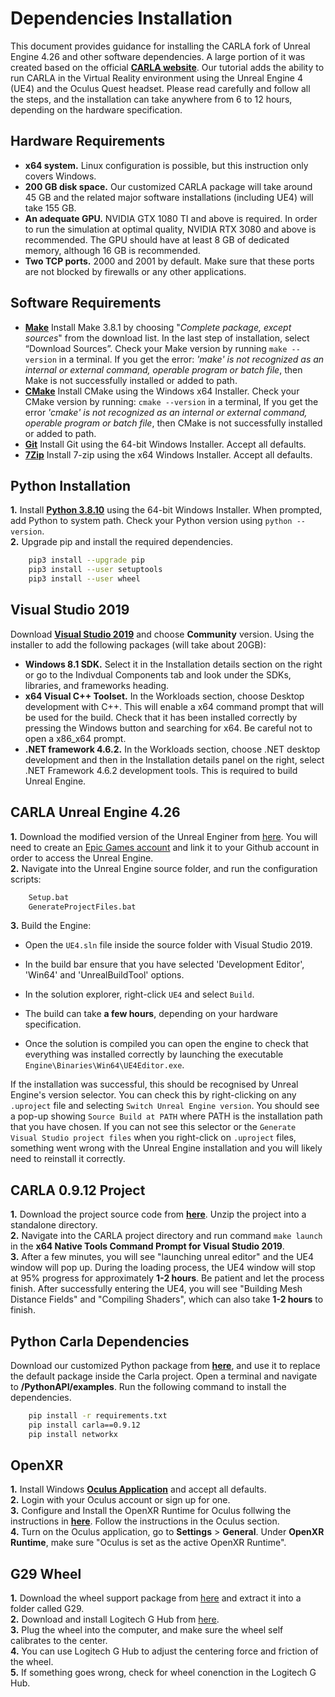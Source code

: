 # Dependencies Installation

This document provides guidance for installing the CARLA fork of Unreal Engine 4.26 and other software dependencies.
A large portion of it was created based on the official [__CARLA website__](https://carla.readthedocs.io/en/latest/build_windows/). Our tutorial adds the ability to run CARLA in the Virtual Reality environment using the Unreal Engine 4 (UE4) and the Oculus Quest headset. Please read carefully and follow all the steps, and the installation can take anywhere from 6 to 12 hours, depending on the hardware specification.

## Hardware Requirements
* __x64 system.__   Linux configuration is possible, but this instruction only covers Windows. 
* __200 GB disk space.__ Our customized CARLA package will take around 45 GB and the related major software installations (including UE4) will take 155 GB.
* __An adequate GPU.__ NVIDIA GTX 1080 TI and above is required. In order to run the simulation at optimal quality, NVIDIA RTX 3080 and above is recommended.
                      The GPU should have at least 8 GB of dedicated memory, although 16 GB is recommended.
* __Two TCP ports.__ 2000 and 2001 by default. Make sure that these ports are not blocked by firewalls or any other applications.

## Software Requirements
* [__Make__](http://gnuwin32.sourceforge.net/packages/make.htm) Install Make 3.8.1 by choosing "_Complete package, except sources_" from the download list. In the last step of installation, select “Download Sources”. Check your Make version by running ```make --version``` in a terminal. If you get the error: _'make' is not recognized as an internal or external command, operable program or batch file_, then Make is not successfully installed or added to path.
* [__CMake__](https://cmake.org/download/) Install CMake using the Windows x64 Installer. Check your CMake version by running: ```cmake --version``` in a terminal,
If you get the error _'cmake' is not recognized as an internal or external command, operable program or batch file_, then CMake is not successfully installed or added to path.
* [__Git__](https://git-scm.com/download/win) Install Git using the 64-bit Windows Installer. Accept all defaults.
* [__7Zip__](https://www.7-zip.org/) Install 7-zip using the x64 Windows Installer. Accept all defaults.

## Python Installation
__1.__ Install [__Python 3.8.10__](https://www.python.org/downloads/release/python-3810/) 
using the 64-bit Windows Installer. When prompted, add Python to system path. Check your Python version using ```python --version```. <br />
__2.__ Upgrade pip and install the required dependencies.
```sh
    pip3 install --upgrade pip
    pip3 install --user setuptools
    pip3 install --user wheel
```

## Visual Studio 2019
Download [__Visual Studio 2019__](https://developerinsider.co/download-visual-studio-2019-web-installer-iso-community-professional-enterprise/)
       and choose __Community__ version. Using the installer to add the following packages (will take about 20GB):

* __Windows 8.1 SDK.__ Select it in the Installation details section on the right or go to the Indivdual Components tab and look under the SDKs, libraries, and frameworks heading.
* __x64 Visual C++ Toolset.__ In the Workloads section, choose Desktop development with C++. This will enable a x64 command prompt that will be used for the build. Check that it has been installed correctly by pressing the Windows button and searching for x64. Be careful not to open a x86_x64 prompt.
* __.NET framework 4.6.2.__ In the Workloads section, choose .NET desktop development and then in the Installation details panel on the right, select .NET Framework 
4.6.2 development tools. This is required to build Unreal Engine.

## CARLA Unreal Engine 4.26
__1.__ Download the modified version of the Unreal Enginer from [here](https://github.com/CarlaUnreal/UnrealEngine/releases/tag/0.9.13).
You will need to create an [Epic Games account](https://www.epicgames.com/id/login?redirectUrl=https%3A%2F%2Fwww.epicgames.com%2Faccount%2Fconnections%3FsessionInvalidated%3Dtrue#accounts) and link it to your Github account in order to access the Unreal Engine.  <br />
__2.__ Navigate into the Unreal Engine source folder, and run the configuration scripts:
```sh
    Setup.bat
    GenerateProjectFiles.bat
``` 
__3.__ Build the Engine:

* Open the `UE4.sln` file inside the source folder with Visual Studio 2019.

* In the build bar ensure that you have selected 'Development Editor', 'Win64' and 'UnrealBuildTool' options.
        
* In the solution explorer, right-click `UE4` and select `Build`.

* The build can take __a few hours__, depending on your hardware specification.

* Once the solution is compiled you can open the engine to check that everything was installed correctly by launching the executable `Engine\Binaries\Win64\UE4Editor.exe`.

If the installation was successful, this should be recognised by Unreal Engine's version selector. You can check this by right-clicking on any `.uproject` file and selecting `Switch Unreal Engine version`. You should see a pop-up showing `Source Build at PATH` where PATH is the installation path that you have chosen. If you can not see this selector or the `Generate Visual Studio project files` when you right-click on `.uproject` files, something went wrong with the Unreal Engine installation and you will likely need to reinstall it correctly.

## CARLA 0.9.12 Project
__1.__ Download the project source code from [__here__](https://drive.google.com/drive/folders/1ay0wchAReZGwusN_fJR9NehLhK8c_jHJ).
Unzip the project into a standalone directory. <br />
__2.__ Navigate into the CARLA project directory and run command `make launch` in the __x64 Native Tools Command Prompt for Visual Studio 2019__. <br />
__3.__ After a few minutes, you will see "launching unreal editor" and the UE4 window will pop up. During the loading process, the UE4 window will stop at 95% progress for approximately __1-2 hours__. Be patient and let the process finish. After successfully entering the UE4, you will see "Building Mesh Distance Fields" and "Compiling Shaders", which can also take __1-2 hours__ to finish.

## Python Carla Dependencies
Download our customized Python package from [__here__](https://drive.google.com/drive/folders/1ay0wchAReZGwusN_fJR9NehLhK8c_jHJ),
and use it to replace the default package inside the Carla project. Open a terminal and navigate to __/PythonAPI/examples__. 
Run the following command to install the dependencies.
```sh
    pip install -r requirements.txt
    pip install carla==0.9.12
    pip install networkx
``` 

## OpenXR
__1.__ Install Windows [__Oculus Application__](https://store.facebook.com/quest/setup/) and accept all defaults. <br />
__2.__ Login with your Oculus account or sign up for one. <br />
__3.__ Configure and Install the OpenXR Runtime for Oculus follwing the instructions in [__here__](https://docs.unrealengine.com/4.26/en-US/SharingAndReleasing/XRDevelopment/OpenXR/openxr_prerequisites/). Follow the instructions in the Oculus section. <br />
__4.__ Turn on the Oculus application, go to __Settings__ > __General__. Under __OpenXR Runtime__, make sure "Oculus is set as the active OpenXR Runtime".

## G29 Wheel
__1.__ Download the wheel support package from [here](https://drive.google.com/drive/folders/1ay0wchAReZGwusN_fJR9NehLhK8c_jHJ)
and extract it into a folder called G29. <br />
__2.__ Download and install Logitech G Hub from [here](https://www.logitechg.com/en-us/innovation/g-hub.html). <br />
__3.__ Plug the wheel into the computer, and make sure the wheel self calibrates to the center. <br />
__4.__ You can use Logitech G Hub to adjust the centering force and friction of the wheel.  <br />
__5.__ If something goes wrong, check for wheel conenction in the Logitech G Hub.